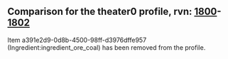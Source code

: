 ## Comparison for the theater0 profile, rvn: [1800](https://github.com/PRO100KatYT/FortniteProfileRevisions/tree/main/profiles/theater0/1800%20theater0.json)-[1802](https://github.com/PRO100KatYT/FortniteProfileRevisions/tree/main/profiles/theater0/1802%20theater0.json)

Item a391e2d9-0d8b-4500-98ff-d3976dffe957 (Ingredient:ingredient_ore_coal) has been removed from the profile.
<br><br>

